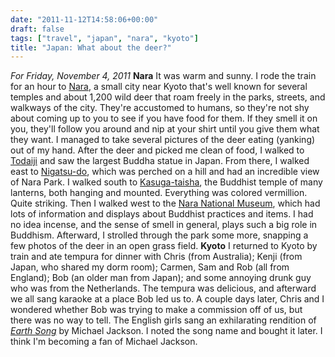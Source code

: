 ```yaml
---
date: "2011-11-12T14:58:06+00:00"
draft: false
tags: ["travel", "japan", "nara", "kyoto"]
title: "Japan: What about the deer?"
---
```

*For Friday, November 4, 2011* **Nara** It was warm and sunny. I rode the train for an hour to [Nara](http://www.google.com/search?hl=en&client;=safari&rls;=en&biw;=1366&bih;=690&q;=Nara,+Japan&gs;_sm=e&gs;_upl=6231l7107l1l7334l7l2l4l0l0l0l204l204l2-1l3l0&bav;=on.2,or.r_gc.r_pw.,cf.osb&um;=1&ie;=UTF-8&tbm;=isch&source;=og&sa;=N&tab;=wi), a small city near Kyoto that's well known for several temples and about 1,200 wild deer that roam freely in the parks, streets, and walkways of the city. They're accustomed to humans, so they're not shy about coming up to you to see if you have food for them. If they smell it on you, they'll follow you around and nip at your shirt until you give them what they want. I managed to take several pictures of the deer eating (yanking) out of my hand. After the deer and picked me clean of food, I walked to [Todaiji](http://www.google.com/search?hl=en&client;=safari&rls;=en&q;=todaiji&gs;_sm=e&gs;_upl=14970l15970l0l16409l7l6l0l0l0l0l222l825l1.4.1l6l0&bav;=on.2,or.r_gc.r_pw.,cf.osb&biw;=1366&bih;=690&um;=1&ie;=UTF-8&tbm;=isch&source;=og&sa;=N&tab;=wi) and saw the largest Buddha statue in Japan. From there, I walked east to [Nigatsu-do](http://www.google.com/search?client=safari&rls;=en&q;=nigatsu-do&oe;=UTF-8&um;=1&ie;=UTF-8&hl;=en&tbm;=isch&source;=og&sa;=N&tab;=wi&biw;=1366&bih;=690&sei;=XIW-TuOKD-2OiAf_reWNBQ), which was perched on a hill and had an incredible view of Nara Park. I walked south to [Kasuga-taisha](http://www.google.com/search?hl=en&client;=safari&rls;=en&q;=Kasuga-taisha&gs;_sm=e&gs;_upl=7706l7760l0l8114l2l2l0l0l0l1l170l231l1.1l2l0&bav;=on.2,or.r_gc.r_pw.,cf.osb&biw;=1366&bih;=690&um;=1&ie;=UTF-8&tbm;=isch&source;=og&sa;=N&tab;=wi), the Buddhist temple of many lanterns, both hanging and mounted. Everything was colored vermillion. Quite striking. Then I walked west to the [Nara National Museum](http://www.google.com/search?hl=en&client;=safari&rls;=en&q;=Kasuga-taisha&gs;_sm=e&gs;_upl=7706l7760l0l8114l2l2l0l0l0l1l170l231l1.1l2l0&bav;=on.2,or.r_gc.r_pw.,cf.osb&biw;=1366&bih;=690&um;=1&ie;=UTF-8&tbm;=isch&source;=og&sa;=N&tab;=wi#um=1&hl;=en&client;=safari&rls;=en&tbm;=isch&sa;=1&q;=nara+national+museum&pbx;=1&oq;=nara+national+&aq;=0&aqi;=g1g-S5&aql;=&gs;_sm=e&gs;_upl=412934l414168l0l415604l14l8l0l0l0l0l116l575l7.1l8l0&bav;=on.2,or.r_gc.r_pw.,cf.osb&fp;=5542d22dea01b946&biw;=1366&bih;=690), which had lots of information and displays about Buddhist practices and items. I had no idea incense, and the sense of smell in general, plays such a big role in Buddhism. Afterward, I strolled through the park some more, snapping a few photos of the deer in an open grass field. **Kyoto** I returned to Kyoto by train and ate tempura for dinner with Chris (from Australia); Kenji (from Japan, who shared my dorm room); Carmen, Sam and Rob (all from England); Bob (an older man from Japan); and some annoying drunk guy who was from the Netherlands. The tempura was delicious, and afterward we all sang karaoke at a place Bob led us to. A couple days later, Chris and I wondered whether Bob was trying to make a commission off of us, but there was no way to tell. The English girls sang an exhilarating rendition of [*Earth Song*](http://www.youtube.com/watch?v=XAi3VTSdTxU) by Michael Jackson. I noted the song name and bought it later. I think I'm becoming a fan of Michael Jackson.
